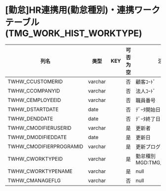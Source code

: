 # [勤怠]HR連携用(勤怠種別)・連携ワークテーブル (TMG_WORK_HIST_WORKTYPE)
| 列名   | 类型   | KEY  | 可否为空 | 注释   |
| ---- | ---- | ---- | ---- | ---- |
|TWHW_CCUSTOMERID|varchar||否|顧客ｺｰﾄﾞ  |
|TWHW_CCOMPANYID|varchar||否|法人ｺｰﾄﾞ |
|TWHW_CEMPLOYEEID|varchar||否|職員番号  |
|TWHW_DSTARTDATE|date||否|ﾃﾞｰﾀ開始日 |
|TWHW_DENDDATE|date||否|ﾃﾞｰﾀ終了日  |
|TWHW_CMODIFIERUSERID|varchar||是|更新者   |
|TWHW_DMODIFIEDDATE|date||是|更新日  |
|TWHW_CMODIFIERPROGRAMID|varchar||是|更新プログラムID |
|TWHW_CWORKTYPEID|varchar||是|勤怠種別 MGD:TMG_WORKTYPE |
|TWHW_CWORKTYPENAME|varchar||是|null|
|TWHW_CMANAGEFLG|varchar||否|null|
